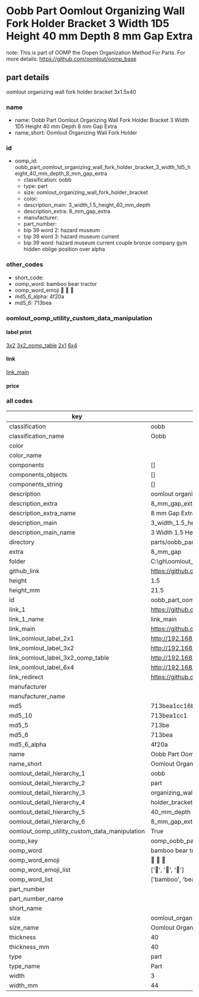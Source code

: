 # Oobb Part Oomlout Organizing Wall Fork Holder Bracket 3 Width 1D5 Height 40 mm Depth 8 mm Gap Extra  

note: This is part of OOMP the Oopen Organization Method For Parts. For more details: https://github.com/oomlout/oomp_base

##  part details
  



oomlout organizing wall fork holder bracket 3x1.5x40



### name
* name: Oobb Part Oomlout Organizing Wall Fork Holder Bracket 3 Width 1D5 Height 40 mm Depth 8 mm Gap Extra
* name_short: Oomlout Organizing Wall Fork Holder
### id
* oomp_id: oobb_part_oomlout_organizing_wall_fork_holder_bracket_3_width_1d5_height_40_mm_depth_8_mm_gap_extra
  * classification: oobb
  * type: part
  * size: oomlout_organizing_wall_fork_holder_bracket
  * color: 
  * description_main: 3_width_1.5_height_40_mm_depth
  * description_extra: 8_mm_gap_extra
  * manufacturer: 
  * part_number: 
  * bip 39 word 2: hazard museum
  * bip 39 word 3: hazard museum current
  * bip 39 word: hazard museum current couple bronze company gym hidden oblige position over alpha

### other_codes
* short_code: 
* oomp_word: bamboo bear tractor
* oomp_word_emoji :bamboo: :bear: :tractor:
* md5_6_alpha: 4f20a
* md5_6: 713bea






### oomlout_oomp_utility_custom_data_manipulation
#### label print
[3x2](http://192.168.1.245:1112/?label=oomp%204f20a)
[3x2_oomp_table](http://192.168.1.108:1112/?label=oomp%204f20a)
[2x1](http://192.168.1.242:1112/?label=oomp%204f20a)
[6x4](http://192.168.1.55:1112/?label=oomp%204f20a)    

#### link

[link_main](https://github.com/oomlout/oomlout_oobb_version_4_generated_parts/tree/main/navigation_oomp/oobb/part/oomlout_organizing_wall_fork_holder_bracket/3_width_1.5_height_40_mm_depth/8_mm_gap_extra/part)                              

#### price







### all codes 
| key | value |  
| --- | --- |  
| classification | oobb |  
| classification_name | Oobb |  
| color |  |  
| color_name |  |  
| components | [] |  
| components_objects | [] |  
| components_string | [] |  
| description | oomlout organizing wall fork holder bracket 3x1.5x40 |  
| description_extra | 8_mm_gap_extra |  
| description_extra_name | 8 mm Gap Extra |  
| description_main | 3_width_1.5_height_40_mm_depth |  
| description_main_name | 3 Width 1.5 Height 40 mm Depth |  
| directory | parts/oobb_part_oomlout_organizing_wall_fork_holder_bracket_3_width_1d5_height_40_mm_depth_8_mm_gap_extra |  
| extra | 8_mm_gap |  
| folder | C:\gh\oomlout_oobb_version_4_generated_parts\parts\oobb_part_oomlout_organizing_wall_fork_holder_bracket_3_width_1d5_height_40_mm_depth_8_mm_gap_extra |  
| github_link | https://github.com/oomlout/oomlout_oomp_part_src/tree/main/parts/oobb_part_oomlout_organizing_wall_fork_holder_bracket_3_width_1d5_height_40_mm_depth_8_mm_gap_extra |  
| height | 1.5 |  
| height_mm | 21.5 |  
| id | oobb_part_oomlout_organizing_wall_fork_holder_bracket_3_width_1d5_height_40_mm_depth_8_mm_gap_extra |  
| link_1 | https://github.com/oomlout/oomlout_oobb_version_4_generated_parts/tree/main/navigation_oomp/oobb/part/oomlout_organizing_wall_fork_holder_bracket/3_width_1.5_height_40_mm_depth/8_mm_gap_extra/part |  
| link_1_name | link_main |  
| link_main | https://github.com/oomlout/oomlout_oobb_version_4_generated_parts/tree/main/navigation_oomp/oobb/part/oomlout_organizing_wall_fork_holder_bracket/3_width_1.5_height_40_mm_depth/8_mm_gap_extra/part |  
| link_oomlout_label_2x1 | http://192.168.1.242:1112/?label=oomp%204f20a |  
| link_oomlout_label_3x2 | http://192.168.1.245:1112/?label=oomp%204f20a |  
| link_oomlout_label_3x2_oomp_table | http://192.168.1.108:1112/?label=oomp%204f20a |  
| link_oomlout_label_6x4 | http://192.168.1.55:1112/?label=oomp%204f20a |  
| link_redirect | https://github.com/oomlout/oomlout_oobb_version_4_generated_parts/tree/main/parts/oobb_oomlout_organizing_wall_fork_holder_bracket_03_1d5_40_ex_8_mm_gap |  
| manufacturer |  |  
| manufacturer_name |  |  
| md5 | 713bea1cc16b6d00ba0e53126c246b4f |  
| md5_10 | 713bea1cc1 |  
| md5_5 | 713be |  
| md5_6 | 713bea |  
| md5_6_alpha | 4f20a |  
| name | Oobb Part Oomlout Organizing Wall Fork Holder Bracket 3 Width 1D5 Height 40 mm Depth 8 mm Gap Extra |  
| name_short | Oomlout Organizing Wall Fork Holder |  
| oomlout_detail_hierarchy_1 | oobb |  
| oomlout_detail_hierarchy_2 | part |  
| oomlout_detail_hierarchy_3 | organizing_wall_fork |  
| oomlout_detail_hierarchy_4 | holder_bracket |  
| oomlout_detail_hierarchy_5 | 40_mm_depth |  
| oomlout_detail_hierarchy_6 | 8_mm_gap_extra |  
| oomlout_oomp_utility_custom_data_manipulation | True |  
| oomp_key | oomp_oobb_part_oomlout_organizing_wall_fork_holder_bracket_3_width_1d5_height_40_mm_depth_8_mm_gap_extra |  
| oomp_word | bamboo bear tractor |  
| oomp_word_emoji | :bamboo: :bear: :tractor: |  
| oomp_word_emoji_list | [':bamboo:', ':bear:', ':tractor:'] |  
| oomp_word_list | ['bamboo', 'bear', 'tractor'] |  
| part_number |  |  
| part_number_name |  |  
| short_name |  |  
| size | oomlout_organizing_wall_fork_holder_bracket |  
| size_name | Oomlout Organizing Wall Fork Holder Bracket |  
| thickness | 40 |  
| thickness_mm | 40 |  
| type | part |  
| type_name | Part |  
| width | 3 |  
| width_mm | 44 |  
